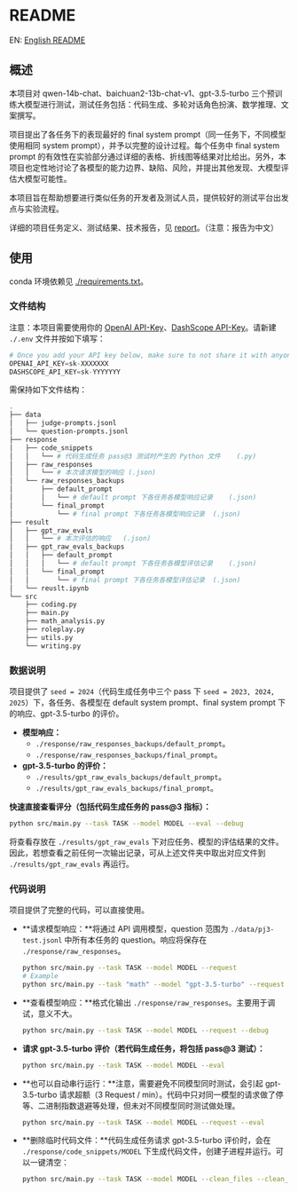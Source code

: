 # README

EN: [English README](README.md)

## 概述

本项目对 qwen-14b-chat、baichuan2-13b-chat-v1、gpt-3.5-turbo 三个预训练大模型进行测试，测试任务包括：代码生成、多轮对话角色扮演、数学推理、文案撰写。

项目提出了各任务下的表现最好的 final system prompt（同一任务下，不同模型使用相同 system prompt），并予以完整的设计过程。每个任务中 final system prompt 的有效性在实验部分通过详细的表格、折线图等结果对比给出。另外，本项目也定性地讨论了各模型的能力边界、缺陷、风险，并提出其他发现、大模型评估大模型可能性。

本项目旨在帮助想要进行类似任务的开发者及测试人员，提供较好的测试平台出发点与实验流程。

详细的项目任务定义、测试结果、技术报告，见 [report](report.pdf)。（注意：报告为中文）


## 使用

conda 环境依赖见 [./requirements.txt](./requirements.txt)。

### 文件结构

注意：本项目需要使用你的 [OpenAI API-Key](https://platform.openai.com/docs/overview)、[DashScope API-Key](https://dashscope.aliyun.com/)。请新建 `./.env` 文件并按如下填写：

```python
# Once you add your API key below, make sure to not share it with anyone! The API key should remain private.
OPENAI_API_KEY=sk-XXXXXXX
DASHSCOPE_API_KEY=sk-YYYYYYY
```

需保持如下文件结构：

```sh
.
├── data
│   ├── judge-prompts.jsonl
│   └── question-prompts.jsonl
├── response
│   ├── code_snippets
│   │   └── # 代码生成任务 pass@3 测试时产生的 Python 文件	(.py)
│   ├── raw_responses
│   │   └── # 本次请求模型的响应	(.json)
│   └── raw_responses_backups
│       ├── default_prompt
│       │   └── # default prompt 下各任务各模型响应记录	(.json)
│       └── final_prompt
│           └── # final prompt 下各任务各模型响应记录	(.json)
├── result
│   ├── gpt_raw_evals
│   │   └── # 本次评估的响应	(.json)
│   ├── gpt_raw_evals_backups
│   │   ├── default_prompt
│   │   │   └── # default prompt 下各任务各模型评估记录	(.json)
│   │   └── final_prompt
│   │       └── # final prompt 下各任务各模型评估记录	(.json)
│   └── reuslt.ipynb
└── src
    ├── coding.py
    ├── main.py
    ├── math_analysis.py
    ├── roleplay.py
    ├── utils.py
    └── writing.py
```

### 数据说明

项目提供了 `seed = 2024`（代码生成任务中三个 pass 下 `seed = 2023, 2024, 2025`）下，各任务、各模型在 default system prompt、final system prompt 下的响应、gpt-3.5-turbo 的评价。

- **模型响应：**
  - `./response/raw_responses_backups/default_prompt`。
  -  `./response/raw_responses_backups/final_prompt`。
- **gpt-3.5-turbo 的评价：**
  -  `./results/gpt_raw_evals_backups/default_prompt`。
  -  `./results/gpt_raw_evals_backups/final_prompt`。

**快速直接查看评分（包括代码生成任务的 pass@3 指标）：**

```sh
python src/main.py --task TASK --model MODEL --eval --debug
```

将查看存放在 `./results/gpt_raw_evals` 下对应任务、模型的评估结果的文件。因此，若想查看之前任何一次输出记录，可从上述文件夹中取出对应文件到 `./results/gpt_raw_evals` 再运行。

### 代码说明

项目提供了完整的代码，可以直接使用。

- **请求模型响应：**将通过 API 调用模型，question 范围为 `./data/pj3-test.jsonl` 中所有本任务的 question。响应将保存在 `./response/raw_responses`。

  ```sh
  python src/main.py --task TASK --model MODEL --request
  # Example
  python src/main.py --task "math" --model "gpt-3.5-turbo" --request
  ```

- **查看模型响应：**格式化输出 `./response/raw_responses`。主要用于调试，意义不大。

  ```sh
  python src/main.py --task TASK --model MODEL --request --debug
  ```


- **请求 gpt-3.5-turbo 评价（若代码生成任务，将包括 pass@3 测试）：**

  ```sh
  python src/main.py --task TASK --model MODEL --eval
  ```

- **也可以自动串行运行：**注意，需要避免不同模型同时测试，会引起 gpt-3.5-turbo 请求超额（3 Request / min）。代码中只对同一模型的请求做了停等、二进制指数退避等处理，但未对不同模型同时测试做处理。

  ```sh
  python src/main.py --task TASK --model MODEL --request --eval
  ```

- **删除临时代码文件：**代码生成任务请求 gpt-3.5-turbo 评价时，会在 `./response/code_snippets/MODEL` 下生成代码文件，创建子进程并运行。可以一键清空：

  ```sh
  python src/main.py --task TASK --model MODEL --clean_files --clean_response_messages
  ```
